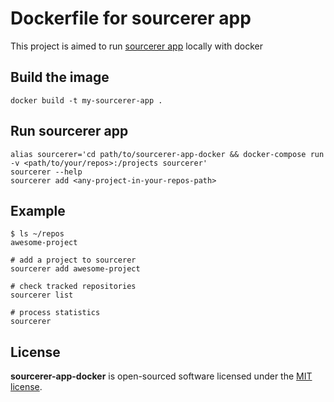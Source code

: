 # Dockerfile for sourcerer app

This project is aimed to run [sourcerer app](https://github.com/sourcerer-io/sourcerer-app) locally with docker

## Build the image

```
docker build -t my-sourcerer-app .
```

## Run sourcerer app

```
alias sourcerer='cd path/to/sourcerer-app-docker && docker-compose run -v <path/to/your/repos>:/projects sourcerer'
sourcerer --help
sourcerer add <any-project-in-your-repos-path>
```

## Example

```
$ ls ~/repos
awesome-project

# add a project to sourcerer
sourcerer add awesome-project

# check tracked repositories
sourcerer list

# process statistics
sourcerer
```

## License

**sourcerer-app-docker** is open-sourced software licensed under the [MIT license](http://opensource.org/licenses/MIT).
